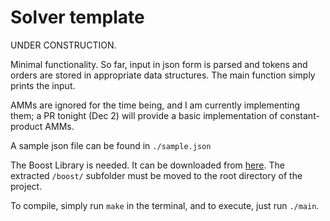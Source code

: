 # Solver template

UNDER CONSTRUCTION.

Minimal functionality. So far, input in json form is parsed and tokens and orders are stored in appropriate data structures. The main function simply prints the input. 

AMMs are ignored for the time being, and I am currently implementing them; a PR tonight (Dec 2) will provide a basic implementation of constant-product AMMs.

A sample json file can be found in ```./sample.json```

The Boost Library is needed. It can be downloaded from [here](https://boostorg.jfrog.io/artifactory/main/release/1.77.0/source/boost_1_77_0.7z). The extracted ```/boost/``` subfolder must be moved to the root directory of the project.

To compile, simply run ```make``` in the terminal, and to execute, just run ```./main```.
